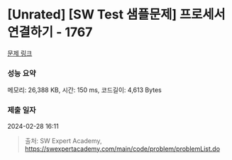 # [Unrated] [SW Test 샘플문제] 프로세서 연결하기 - 1767 

[문제 링크](https://swexpertacademy.com/main/code/problem/problemDetail.do?contestProbId=AV4suNtaXFEDFAUf) 

### 성능 요약

메모리: 26,388 KB, 시간: 150 ms, 코드길이: 4,613 Bytes

### 제출 일자

2024-02-28 16:11



> 출처: SW Expert Academy, https://swexpertacademy.com/main/code/problem/problemList.do